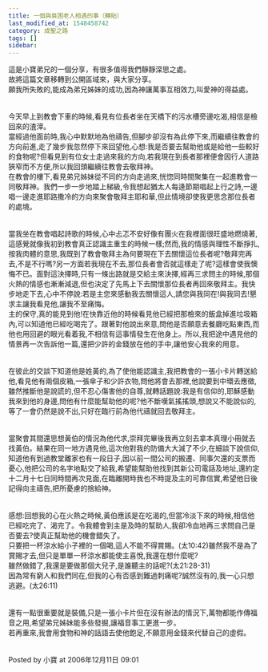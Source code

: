 ```yaml
---
title: 一個與貧困老人相遇的事（轉貼）
last_modified_at: 1548458742
category: 成聖之路
tags: []
sidebar: 
---
```


<p>這是小寶弟兄的一個分享，有很多值得我們靜靜深思之處。<br/>故將這篇文章移轉到公開區域來，與大家分享。<br/><!--more-->願我所失敗的,能成為弟兄姊妹的成功,因為神讓萬事互相效力,叫愛神的得益處。<br/><br/><br/>今天早上到教會下車的時候,看見有位長者坐在天橋下的污水槽旁邊吃渴,相信是檢回來的渣滓。<br/>當經過他面前時,我心中默默地為他禱告,但腳步卻沒有為此停下來,而繼續往教會的方向前進,走了幾步我忽然停下來回望他,心想:我是否要去幫助他或是給他一些較好的食物呢?但看見到有位女士走過來我的方向,若我現在到長者那裡便會因行人道路狹窄而不方便,所以我回頭繼續往教會去敬拜神。<br/>在教會的樓下,看見弟兄姊妹從不同的方向走過來,恍惚同時間聚集在一起進教會一同敬拜神。我們一步一步地踏上梯級,令我想起猶太人每逄節期唱起上行之詩,一邊唱一邊走進耶路撒冷的方向來聚會敬拜主耶和華,但此情境卻使我更思念那位長者的處境。<br/><br/><br/>當我坐在教會唱起詩歌的時候,心中忐忑不安好像有團火在我裡面很旺盛地燃燒著,這感覺就像我初到教會真正認識主重生的時候一樣;然而,我的情感與理性不斷掙扎,按我肉體的意思,我既到了教會敬拜主為何要現在下去關懷這位長者呢?敬拜完再去,不是不行嗎?另一方面若我現在不去,那位長者會否就這樣走了呢?這樣會使我懊悔不已。面對這決擇時,只有一條出路就是交給主來決擇,經再三求問主的時候,那個火熱的情感也漸漸減退,但也決定了先馬上下去關懷那位長者再回來敬拜主。我快步地走下去,心中不停說:若是主您來感動我去關懷這人,請您與我同在!與我同去!懇求主讓我看見他,讓我不至痛悔。<br/>主的保守,真的能見到他!在快靠近他的時候看見他已經把那檢來的飯盒掉進垃圾箱內,可以知道他已經吃喝完了。跟著對他說出來意,問他是否願意去餐廳吃點東西,而他也用回避的眼光看着我,不相信有這事情發生在他身上。所以,我把途中遇見他的情景再一次告訴他一篇,還把少許的金錢放在他的手中,讓他安心我來的用意。<br/><br/><br/>在彼此的交談下知道他是姓黃的,為了使他能認識主,我把教會的一張小卡片轉送給他,看見他有兩個皮箱,一張傘子和少許衣物,問他將會去那裡,他說要到中環去應徵,雖然推斷他是說謊的,但不忍心傷害他的自尊,就轉話題說:我是有信仰的,耶穌感動我來到他的身邊,問他有什麼能幫助他的呢?他不斷嘆氣搖搖頭,想說又不能說似的,等了一會仍然是說不出,只好在臨行前為他代禱就回去敬拜主。<br/><br/><br/>當聚會其間還思想黃伯的情況為他代求,崇拜完畢後我再立刻去拿本真理小冊就去找黃伯。結果在同一地方遇見他,這次他對我的防備大大減了不少,在細談下說信仰,知道他有到過教堂離家也有一段日子,因以前一間公司的搬遷、同事欠還的支票而憂心,他把公司的名字地點交了給我,希望能幫助他找到其新公司電話及地址,還約定十二月十七日同時間再次見面,在臨離開時我也不時提及主的可靠信實,希望他日後記得向主禱告,把所憂慮的捨給神。<br/><br/><br/>感想:回想我的心在火熱之時候,黃伯應該是在吃渴的,但當冷淡下來的時候,相信他已經吃完了、渴完了。令我體會到主是及時的幫助人,我卻冷血地再三求問自己是否要去?使真正幫助他的機會錯失了。<br/>只要把一杯涼水給小子裡的一個喝,這人不能不得賞賜。(太10:42)雖然我不是為了賞賜才去,但只是單單一杯涼水都能使主喜悅,我還在想什麼呢?<br/>雖然做錯了,我還是要做那個大兒子,是誰聽主的話呢?(太21:28-31)<br/>因為常有窮人和我們同在,但我的心有否感到難過刺痛呢?誠然沒有的,我一心只想逃避。(太26:11)<br/><br/><br/>還有一點很重要就是裝備,只是一張小卡片但在沒有辦法的情況下,萬物都能作傳福音之用,希望弟兄姊妹能多些發掘,讓福音事工更進一步。<br/>若再重來,我會用食物和神的話語去使他飽足,不願意用金錢來代替自己的虛假。<br/><br/><br/>Posted by 小寶 at 2006年12月11日 09:01 <br/><br/></p><p> </p><br/>
